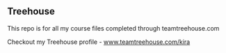 ## Treehouse

This repo is for all my course files completed through teamtreehouse.com

Checkout my Treehouse profile - www.teamtreehouse.com/kira
